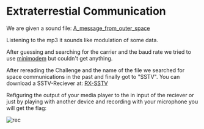 Extraterrestial Communication
=============

We are given a sound file: [A_message_from_outer_space](/sources/A_message_from_outer_space.mp3)

Listening to the mp3 it sounds like modulation of some data.

After guessing and searching for the carrier and the baud rate we tried to use [minimodem](https://github.com/kamalmostafa/minimodem) but couldn't get anything.

After rereading the Challenge and the name of the file we searched for space communications in the past and finally got to "SSTV".
You can download a SSTV-Reciever at: [RX-SSTV](https://oe5lxr.at/decode-sstv-with-mmsstv/)

Refiguring the output of your media player to the in input of the reciever or just by playing with another device and recording with your microphone you will get the flag:

![rec](/sources/rec.png)

